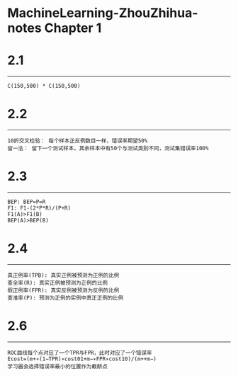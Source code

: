 # MachineLearning-ZhouZhihua-notes Chapter 1

# 2.1  
------  
    C(150,500) * C(150,500)  

# 2.2  
------  
    10折交叉检验： 每个样本正反例数目一样，错误率期望50%  
    留一法： 留下一个测试样本，其余样本中有50个与测试类别不同，测试集错误率100%  

# 2.3  
------
    BEP: BEP=P=R  
    F1: F1-(2*P*R)/(P+R)  
    F1(A)>F1(B)  
    BEP(A)>BEP(B)  

# 2.4  
------
    真正例率(TPB): 真实正例被预测为正例的比例  
    查全率(R): 真实正例被预测为正例的比例
    假正例率(FPR): 真实反例被预测为反例的比例  
    查准率(P): 预测为正例的实例中真正正例的比例  

# 2.6  
------
    ROC曲线每个点对应了一个TPR与FPR，此时对应了一个错误率  
    Ecost=(m+∗(1−TPR)∗cost01+m−∗FPR∗cost10)/(m++m−)  
    学习器会选择错误率最小的位置作为截断点  
